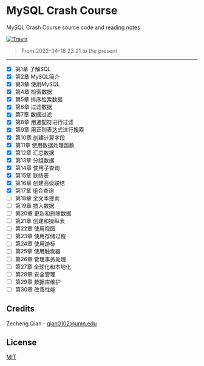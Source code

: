 # MySQL Crash Course
MySQL Crash Course source code and [reading notes](https://lyrics-reading.notion.site/lyrics-reading/138d4fbdbd034eb6b7a6b99630998679?v=bd6c8105a7b74cc7969b5ed4728a659b)

[![Travis](https://img.shields.io/badge/language-SQL-green.svg)]()

>   From 2022-04-18 23:21 to the present

-----

- [x] 第1章 了解SQL
- [x] 第2章 MySQL简介
- [x] 第3章 使用MySQL
- [x] 第4章 检索数据
- [x] 第5章 排序检索数据
- [x] 第6章 过滤数据
- [x] 第7章 数据过滤
- [x] 第8章 用通配符进行过滤
- [x] 第9章 用正则表达式进行搜索
- [x] 第10章 创建计算字段
- [x] 第11章 使用数据处理函数
- [x] 第12章 汇总数据
- [x] 第13章 分组数据
- [x] 第14章 使用子查询
- [x] 第15章 联结表
- [x] 第16章 创建高级联结
- [x] 第17章 组合查询
- [ ] 第18章 全文本搜索
- [ ] 第19章 插入数据
- [ ] 第20章 更新和删除数据
- [ ] 第21章 创建和操纵表
- [ ] 第22章 使用视图
- [ ] 第23章 使用存储过程
- [ ] 第24章 使用游标
- [ ] 第25章 使用触发器
- [ ] 第26章 管理事务处理
- [ ] 第27章 全球化和本地化
- [ ] 第28章 安全管理
- [ ] 第29章 数据库维护
- [ ] 第30章 改善性能

## Credits

Zecheng Qian - qian0102@umn.edu

## License

[MIT](./LICENSE)

